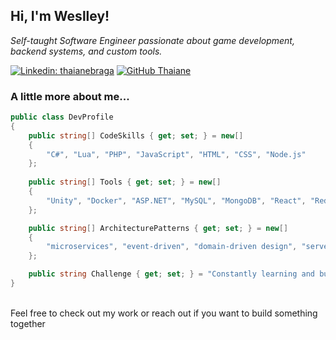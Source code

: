 
<h2>Hi, I'm Weslley!</h2> 

<p>
  <em>
    Self-taught Software Engineer passionate about game development, backend systems, and custom tools.
  </em> 
</p>


[![Linkedin: thaianebraga](https://img.shields.io/badge/-weslleyxavier-blue?style=flat-square&logo=Linkedin&logoColor=white&link=https://www.linkedin.com/in/thaianebraga/)](https://www.linkedin.com/in/fweslley/)
[![GitHub Thaiane](https://img.shields.io/github/followers/weslleyxm?label=follow&style=social)](https://github.com/weslleyxm)


### A little more about me...  

```c#
public class DevProfile
{
    public string[] CodeSkills { get; set; } = new[]
    {
        "C#", "Lua", "PHP", "JavaScript", "HTML", "CSS", "Node.js"
    };
    
    public string[] Tools { get; set; } = new[]
    {
        "Unity", "Docker", "ASP.NET", "MySQL", "MongoDB", "React", "Redis"
    };

    public string[] ArchitecturePatterns { get; set; } = new[]
    {
        "microservices", "event-driven", "domain-driven design", "server-side rendering"
    };

    public string Challenge { get; set; } = "Constantly learning and building personal and professional projects";
}

``` 

 <br>
Feel free to check out my work or reach out if you want to build something together
